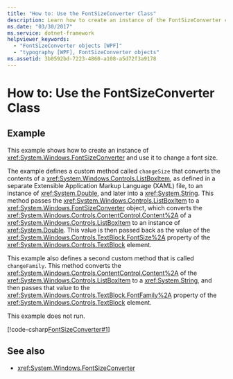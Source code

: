 ```yaml
---
title: "How to: Use the FontSizeConverter Class"
description: Learn how to create an instance of the FontSizeConverter class and discover how to use it to change font sizes.
ms.date: "03/30/2017"
ms.service: dotnet-framework
helpviewer_keywords: 
  - "FontSizeConverter objects [WPF]"
  - "typography [WPF], FontSizeConverter objects"
ms.assetid: 3b0592bd-7223-4860-a108-a5d72f3a9178
---
```

# How to: Use the FontSizeConverter Class

## Example  

This example shows how to create an instance of <xref:System.Windows.FontSizeConverter> and use it to change a font size.  
  
The example defines a custom method called `changeSize` that converts the contents of a <xref:System.Windows.Controls.ListBoxItem>, as defined in a separate Extensible Application Markup Language (XAML) file, to an instance of <xref:System.Double>, and later into a <xref:System.String>. This method passes the <xref:System.Windows.Controls.ListBoxItem> to a <xref:System.Windows.FontSizeConverter> object, which converts the <xref:System.Windows.Controls.ContentControl.Content%2A> of a <xref:System.Windows.Controls.ListBoxItem> to an instance of <xref:System.Double>. This value is then passed back as the value of the <xref:System.Windows.Controls.TextBlock.FontSize%2A> property of the <xref:System.Windows.Controls.TextBlock> element.  
  
This example also defines a second custom method that is called `changeFamily`. This method converts the <xref:System.Windows.Controls.ContentControl.Content%2A> of the <xref:System.Windows.Controls.ListBoxItem> to a <xref:System.String>, and then passes that value to the <xref:System.Windows.Controls.TextBlock.FontFamily%2A> property of the <xref:System.Windows.Controls.TextBlock> element.  
  
This example does not run.  
  
[!code-csharp[FontSizeConverter#1](~/samples/snippets/csharp/VS_Snippets_Wpf/FontSizeConverter/CSharp/Window1.xaml.cs#1)]  
  
## See also

- <xref:System.Windows.FontSizeConverter>
